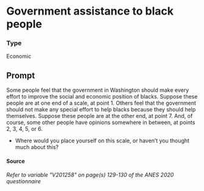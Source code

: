 # Government assistance to black people

### Type
Economic

## Prompt
Some people feel that the government in Washington should make
every effort to improve the social and economic position of blacks.
Suppose these people are at one end of a scale, at point 1.
Others feel that the government should not make any special effort to
help blacks because they should help themselves. Suppose these
people are at the other end, at point 7.
And, of course, some other people have opinions somewhere in
between, at points 2, 3, 4, 5, or 6.
- Where would you place yourself on this scale, or haven’t you
thought much about this?

#### Source
###### *Refer to variable "V201258" on page(s) 129-130 of the ANES 2020 questionnaire*

